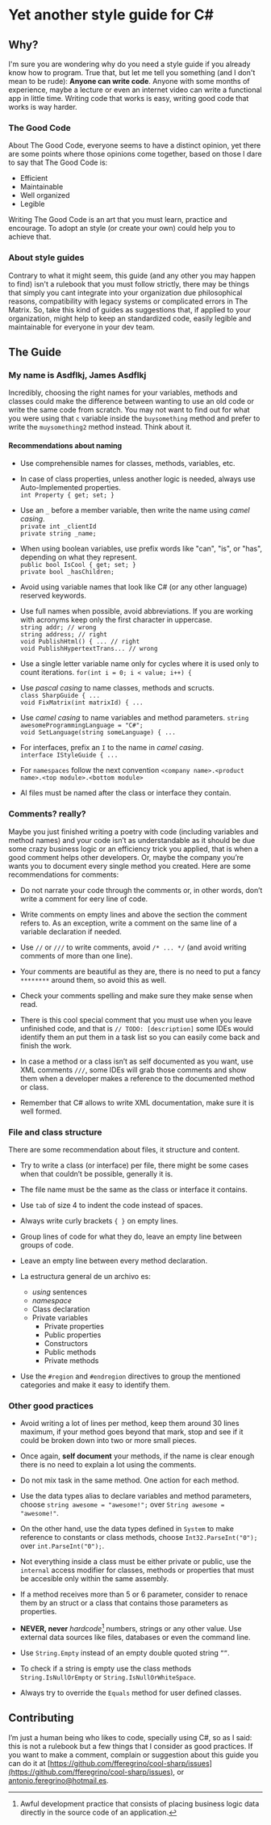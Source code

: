 Yet another style guide for C#
==================

## Why?
I'm sure you are wondering why do you need a style guide if you already know how to program. True that, but let me tell you something (and I don't mean to be rude): **Anyone can write code**. Anyone with some months of experience, maybe a lecture or even an internet video can write a functional app in little time. Writing code that works is easy, writing good code that works is way harder.

### The Good Code
About The Good Code, everyone seems to have a distinct opinion, yet there are some points where those opinions come together, based on those I dare to say that The Good Code is:

 - Efficient
 - Maintainable
 - Well organized
 - Legible

Writing The Good Code is an art that you must learn, practice and encourage. To adopt an style (or create your own) could help you to achieve that.

### About style guides
Contrary to what it might seem, this guide (and any other you may happen to find) isn't a rulebook that you must follow strictly, there may be things that simply you cant integrate into your organization due philosophical reasons, compatibility with legacy systems or complicated errors in The Matrix. So, take this kind of guides as suggestions that, if applied to your organization, might help to keep an standardized code, easily legible and maintainable for everyone in your dev team.

## The Guide
### My name is Asdflkj, James Asdflkj
Incredibly, choosing the right names for your variables, methods and classes could make the difference between wanting to use an old code or write the same code from scratch. You may not want to find out for what you were using that `c` variable inside the `buysomething` method and prefer to write the `muysomething2` method instead. Think about it.

#### Recommendations about naming

 - Use comprehensible names for classes, methods, variables, etc. 

 - In case of class properties, unless another logic is needed, always use Auto-Implemented properties.  
 `int Property { get; set; }`  
 
 - Use an `_` before a member variable, then write the name using *camel casing*.  
`private int _clientId`  
`private string _name;`  

 - When using boolean variables, use prefix words like "can", "is", or "has", depending on what they represent.  
 `public bool IsCool { get; set; }`  
 `private bool _hasChildren;`  
 
 - Avoid using variable names that look like C# (or any other language) reserved keywords.

 - Use full names when possible, avoid abbreviations. If you are working with acronyms keep only the first character in uppercase.   
`string addr; // wrong`  
`string address; // right`  
`void PublishHtml() { ... // right`  
`void PublishHypertextTrans... // wrong`  

 - Use a single letter variable name only for cycles where it is used only to count iterations.
`for(int i = 0; i < value; i++) {`  

 - Use *pascal casing* to name classes, methods and scructs.  
 `class SharpGuide { ...`  
 `void FixMatrix(int matrixId) { ...`  

 - Use *camel casing* to name variables and method parameters.
 `string awesomeProgrammingLanguage = "C#";`  
 `void SetLanguage(string someLanguage) { ...`  

 - For interfaces, prefix an `I` to the name in *camel casing*.   
 `interface IStyleGuide { ...`  
 
 - For `namespaces` follow the next convention `<company name>.<product name>.<top module>.<bottom module>`

 - Al files must be named after the class or interface they contain.
 
### Comments? really?
Maybe you just finished writing a poetry with code (including variables and method names) and your code isn’t as understandable as it should be due some crazy business logic or an efficiency trick you applied, that is when a good comment helps other developers. Or, maybe the company you’re wants you to document every single method you created. Here are some recommendations for comments:

 - Do not narrate your code through the comments or, in other words, don’t write a comment for eery line of code.  

 - Write comments on empty lines and above the section the comment refers to. As an exception, write a comment on the same line of a variable declaration if needed.

 - Use `//` or `///` to write comments, avoid `/* ... */` (and avoid writing comments of more than one line).  
 
 
 - Your comments are beautiful as they are, there is no need to put a  fancy `********` around them, so avoid this as well.

 - Check your comments spelling and make sure they make sense when read.

 - There is this cool special comment that you must use when you leave unfinished code, and that is `// TODO: [description]` some IDEs would identify them an put them in a task list so you can easily come back and finish the work.  

 - In case a method or a class isn’t as self documented as you want, use XML comments `///`, some IDEs will grab those comments and show them when a developer makes a reference to the documented method or class. 

 - Remember that C# allows to write XML documentation, make sure it is well formed.

### File and class structure
There are some recommendation about files, it structure and content.

 - Try to write a class (or interface) per file, there might be some cases when that couldn’t be possible, generally it is.

 - The file name must be the same as the class or interface it contains.

 - Use `tab` of size 4 to indent the code instead of spaces.

 - Always write curly brackets `{ }` on empty lines.

 - Group lines of code for what they do, leave an empty line between groups of code.

 - Leave an empty line between every method declaration.

 - La estructura general de un archivo es:
	 - *using* sentences
	 - *namespace*
	 - Class declaration
   - Private variables
	 - Private properties
	 - Public properties
	 - Constructors
	 - Public methods  
	 - Private methods

 - Use the `#region` and `#endregion` directives to group the mentioned categories and make it easy to identify them.

### Other good practices

 - Avoid writing a lot of lines per method, keep them around 30 lines maximum, if your method goes beyond that mark, stop and see if it could be broken down into two or more small pieces.

 - Once again, **self document** your methods, if the name is clear enough there is no need to explain a lot using the comments.

 - Do not mix task in the same method. One action for each method.

 - Use the data types alias to declare variables and method parameters, choose `string awesome = "awesome!";` over `String awesome = "awesome!"`.

 - On the other hand, use the data types defined in `System` to make reference to constants or class methods, choose `Int32.ParseInt("0");` over `int.ParseInt("0");`.

 - Not everything inside a class must be either private or public, use the `internal` access modifier for classes, methods or properties that must be accesible only within the same assembly.

 - If a method receives more than 5 or 6 parameter, consider to renace them by an struct or a class that contains those parameters as properties.

 - **NEVER, never** *hardcode*[^1] numbers, strings or any other value. Use external data sources like files, databases or even the command line.

 - Use `String.Empty` instead of an empty double quoted string `””`.

 - To check if a string is empty use the class methods `String.IsNullOrEmpty` or `String.IsNullOrWhiteSpace`.

 - Always try to override the `Equals` method for user defined classes.

## Contributing
I’m just a human being who likes to code, specially using C#, so as I said: this is not a rulebook but a few things that I consider as good practices. If you want to make a comment, complain or suggestion about this guide you can do it at [https://github.com/fferegrino/cool-sharp/issues](https://github.com/fferegrino/cool-sharp/issues), or antonio.feregrino@hotmail.es.

[^1]: Awful development practice that consists of placing business logic data directly in the source code of an application.